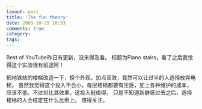 ```yaml
---
layout: post
title: 'The fun theory'
date: 2009-10-25 16:53
comments: true
category: 
tags:
---
```

    

Best of YouTube昨日有更新，没来得及看。
标题为Piano stairs，看了之后我觉得这个实验很有前途阿！

把地铁站的楼梯改造一下，换个外观，加点音效，竟然可以让过半的人选择放弃电梯。
虽然我觉得这个投入不会小，每层楼梯都要有压感，加上各种维护的成本，应该不低。不过对比其效果，这投入挺值得。
只是不知道新鲜感过去之后，选择楼梯的人会稳定在什么比例上。
值得关注。
